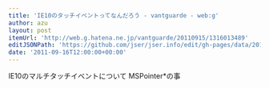 ```yaml
---
title: 'IE10のタッチイベントってなんだろう - vantguarde - web:g'
author: azu
layout: post
itemUrl: 'http://web.g.hatena.ne.jp/vantguarde/20110915/1316013489'
editJSONPath: 'https://github.com/jser/jser.info/edit/gh-pages/data/2011/09/index.json'
date: '2011-09-16T12:00:00+00:00'
---
```

IE10のマルチタッチイベントについて
MSPointer*の事
